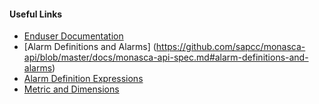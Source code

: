 #### Useful Links
* [Enduser Documentation](#{@sap_docu_url})
* [Alarm Definitions and Alarms] (https://github.com/sapcc/monasca-api/blob/master/docs/monasca-api-spec.md#alarm-definitions-and-alarms)
* [Alarm Definition Expressions](https://github.com/sapcc/monasca-api/blob/master/docs/monasca-api-spec.md#alarm-definition-expressions)
* [Metric and Dimensions](https://localhost/monsoon-docker/monasca/blob/master/docs/MonascaAdoptionGuide.md#metrics-and-dimensions)